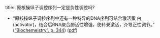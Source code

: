 title:: 原核操纵子调控序列一定是负性调控吗?

- “原核操纵子调控序列中还有一种特异的DNA序列可结合激活蛋 白(activator)，结合后RNA聚合酶活性增强，使转录激活，介导正性调节。” ([“Biochemeistry”, p. 344](zotero://select/library/items/5LP9YZZU)) ([pdf](zotero://open-pdf/library/items/2MLGCVRM?page=344&annotation=JC86Q2XA))